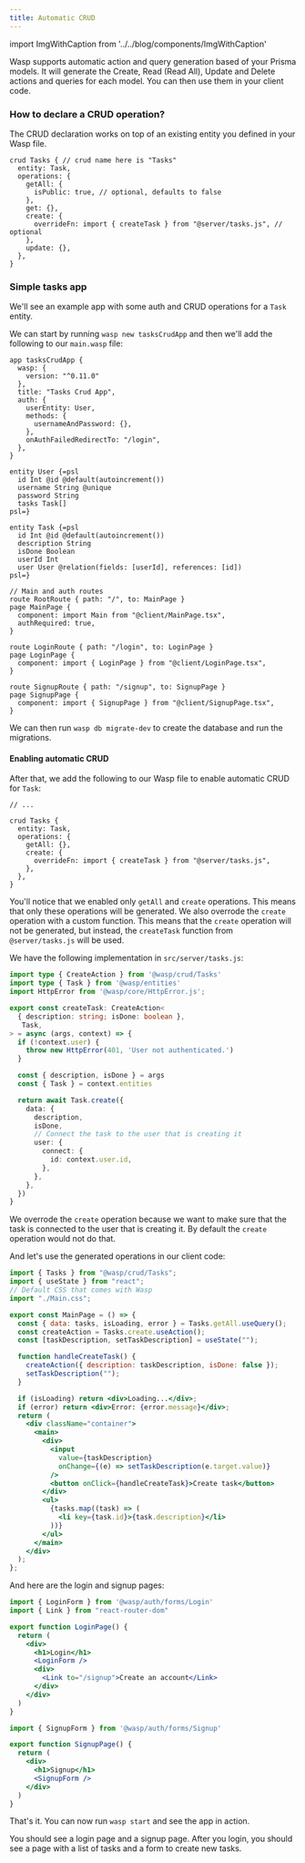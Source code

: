 ```yaml
---
title: Automatic CRUD
---
```


import ImgWithCaption from '../../blog/components/ImgWithCaption'

Wasp supports automatic action and query generation based of your Prisma models. It will generate the Create, Read (Read All), Update and Delete actions and queries for each model. You can then use them in your client code.

### How to declare a CRUD operation?

The CRUD declaration works on top of an existing entity you defined in your Wasp file.

```wasp title="main.wasp"
crud Tasks { // crud name here is "Tasks"
  entity: Task,
  operations: {
    getAll: {
      isPublic: true, // optional, defaults to false
    },
    get: {},
    create: {
      overrideFn: import { createTask } from "@server/tasks.js", // optional
    },
    update: {},
  },
}
```

### Simple tasks app

We'll see an example app with some auth and CRUD operations for a `Task` entity.

<ImgWithCaption alt="Automatic CRUD with Wasp" source="img/crud-guide.gif" caption="We are building a simple tasks app with username based auth"/>

We can start by running `wasp new tasksCrudApp` and then we'll add the following to our `main.wasp` file:

```wasp title="main.wasp"
app tasksCrudApp {
  wasp: {
    version: "^0.11.0"
  },
  title: "Tasks Crud App",
  auth: {
    userEntity: User,
    methods: {
      usernameAndPassword: {},
    },
    onAuthFailedRedirectTo: "/login",
  },
}

entity User {=psl
  id Int @id @default(autoincrement())
  username String @unique
  password String
  tasks Task[]
psl=}

entity Task {=psl
  id Int @id @default(autoincrement())
  description String
  isDone Boolean
  userId Int
  user User @relation(fields: [userId], references: [id])
psl=}

// Main and auth routes
route RootRoute { path: "/", to: MainPage }
page MainPage {
  component: import Main from "@client/MainPage.tsx",
  authRequired: true,
}

route LoginRoute { path: "/login", to: LoginPage }
page LoginPage {
  component: import { LoginPage } from "@client/LoginPage.tsx",
}

route SignupRoute { path: "/signup", to: SignupPage }
page SignupPage {
  component: import { SignupPage } from "@client/SignupPage.tsx",
}
```

We can then run `wasp db migrate-dev` to create the database and run the migrations.

#### Enabling automatic CRUD

After that, we add the following to our Wasp file to enable automatic CRUD for `Task`:

```wasp title="main.wasp"
// ...

crud Tasks {
  entity: Task,
  operations: {
    getAll: {},
    create: {
      overrideFn: import { createTask } from "@server/tasks.js",
    },
  },
}
```

You'll notice that we enabled only `getAll` and `create` operations. This means that only these operations will be generated. We also overrode the `create` operation with a custom function. This means that the `create` operation will not be generated, but instead, the `createTask` function from `@server/tasks.js` will be used.

We have the following implementation in `src/server/tasks.js`:

```ts title="src/server/tasks.ts"
import type { CreateAction } from '@wasp/crud/Tasks'
import type { Task } from '@wasp/entities'
import HttpError from '@wasp/core/HttpError.js';

export const createTask: CreateAction<
  { description: string; isDone: boolean },
   Task,
> = async (args, context) => {
  if (!context.user) {
    throw new HttpError(401, 'User not authenticated.')
  }

  const { description, isDone } = args
  const { Task } = context.entities

  return await Task.create({
    data: {
      description,
      isDone,
      // Connect the task to the user that is creating it
      user: {
        connect: {
          id: context.user.id,
        },
      },
    },
  })
}
```

We overrode the `create` operation because we want to make sure that the task is connected to the user that is creating it. By default the `create` operation would not do that.

And let's use the generated operations in our client code:

```jsx title="pages/MainPage.jsx"
import { Tasks } from "@wasp/crud/Tasks";
import { useState } from "react";
// Default CSS that comes with Wasp
import "./Main.css";

export const MainPage = () => {
  const { data: tasks, isLoading, error } = Tasks.getAll.useQuery();
  const createAction = Tasks.create.useAction();
  const [taskDescription, setTaskDescription] = useState("");

  function handleCreateTask() {
    createAction({ description: taskDescription, isDone: false });
    setTaskDescription("");
  }

  if (isLoading) return <div>Loading...</div>;
  if (error) return <div>Error: {error.message}</div>;
  return (
    <div className="container">
      <main>
        <div>
          <input
            value={taskDescription}
            onChange={(e) => setTaskDescription(e.target.value)}
          />
          <button onClick={handleCreateTask}>Create task</button>
        </div>
        <ul>
          {tasks.map((task) => (
            <li key={task.id}>{task.description}</li>
          ))}
        </ul>
      </main>
    </div>
  );
};

```

And here are the login and signup pages:

```jsx title="src/client/LoginPage.jsx"
import { LoginForm } from '@wasp/auth/forms/Login'
import { Link } from "react-router-dom"

export function LoginPage() {
  return (
    <div>
      <h1>Login</h1>
      <LoginForm />
      <div>
        <Link to="/signup">Create an account</Link>
      </div>
    </div>
  )
}
```

```jsx title="src/client/SignupPage.jsx"
import { SignupForm } from '@wasp/auth/forms/Signup'

export function SignupPage() {
  return (
    <div>
      <h1>Signup</h1>
      <SignupForm />
    </div>
  )
}
```

That's it. You can now run `wasp start` and see the app in action.

You should see a login page and a signup page. After you login, you should see a page with a list of tasks and a form to create new tasks.
